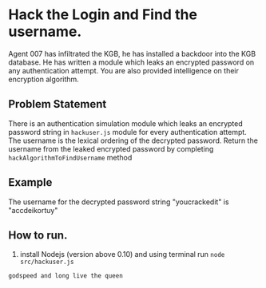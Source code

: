 Hack the Login and Find the username.
====================================
 Agent 007 has infiltrated the KGB, he has installed a backdoor into the KGB database. He has written a module which leaks an encrypted password on any authentication attempt. You are also provided intelligence on their encryption algorithm.

Problem Statement
------------------
There is an authentication simulation module which leaks an encrypted password string in `hackuser.js` module for every authentication attempt.
The username is the lexical ordering of the decrypted password.
Return the username from the leaked encrypted password by completing `hackAlgorithmToFindUsername` method


Example
-------
The username for the decrypted password string "youcrackedit" is "accdeikortuy" 

How to run.
-----------
1. install Nodejs (version above 0.10) and using terminal run `node src/hackuser.js`

```
godspeed and long live the queen
```